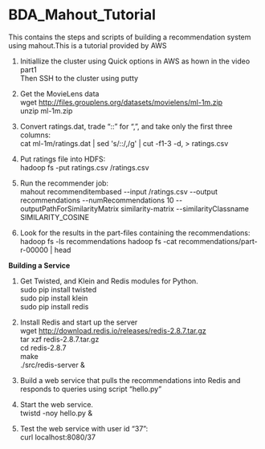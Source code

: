 # BDA_Mahout_Tutorial
This contains the steps and scripts of building a recommendation system using mahout.This is a tutorial provided by AWS

1.  Initiallize the cluster using Quick options in AWS as hown in the video part1<br/>
    Then SSH to the cluster using putty

2.  Get the MovieLens data<br/>
    wget http://files.grouplens.org/datasets/movielens/ml-1m.zip<br/>
    unzip ml-1m.zip

3.  Convert ratings.dat, trade “::” for “,”, and take only the first three columns:<br/>
    cat ml-1m/ratings.dat | sed 's/::/,/g' | cut -f1-3 -d, > ratings.csv

4.  Put ratings file into HDFS:<br/>
    hadoop fs -put ratings.csv /ratings.csv

5.  Run the recommender job: <br/>
    mahout recommenditembased --input /ratings.csv --output recommendations --numRecommendations 10 --outputPathForSimilarityMatrix similarity-matrix --similarityClassname       SIMILARITY_COSINE

6.  Look for the results in the part-files containing the recommendations:<br/>
    hadoop fs -ls recommendations
    hadoop fs -cat recommendations/part-r-00000 | head

**Building a Service**

1.  Get Twisted, and Klein and Redis modules for Python. <br/>
    sudo pip install twisted <br/>
    sudo pip install klein <br/>
    sudo pip install redis <br/>

2. Install Redis and start up the server <br/>
   wget http://download.redis.io/releases/redis-2.8.7.tar.gz <br/>
   tar xzf redis-2.8.7.tar.gz <br/>
   cd redis-2.8.7 <br/>
   make <br/>
   ./src/redis-server & 
   
 3. Build a web service that pulls the recommendations into Redis and responds to queries using script “hello.py”
    
 4. Start the web service. <br/>
    twistd -noy hello.py &
 
 5. Test the web service with user id “37”: <br/>
    curl localhost:8080/37
 
